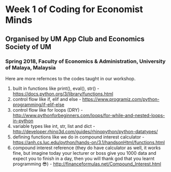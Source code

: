 # Week 1 of Coding for Economist Minds
## Organised by UM App Club and Economics Society of UM
### Spring 2018, Faculty of Economics & Administration, University of Malaya, Malaysia

Here are more refernces to the codes taught in our workshop. 


1. built in functions like print(), eval(), str() - https://docs.python.org/3/library/functions.html
2. control flow like if, elif and else - https://www.programiz.com/python-programming/if-elif-else
3. control flow like for loops (DRY) - http://www.pythonforbeginners.com/loops/for-while-and-nested-loops-in-python
4. variable types like int, str, list and dict - http://developer.rhino3d.com/guides/rhinopython/python-datatypes/
5. defining functions like we do in compound interest calculator - https://anh.cs.luc.edu/python/hands-on/3.1/handsonHtml/functions.html
6. compound interest reference (they do have calculator as well, it works fine, but imagine today your lecturer or boss give you 1000 data and expect you to finish in a day, then you will thank god that you learnt programming 😎) - http://financeformulas.net/Compound_Interest.html
